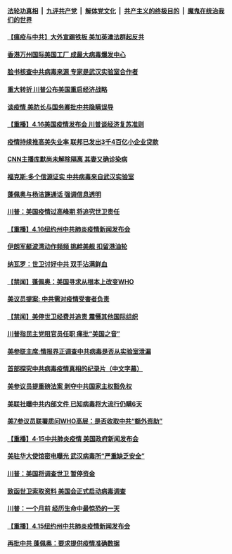 ####  [法轮功真相](../../../../basic/blob/master/README.md?t=04171830) &nbsp;|&nbsp; [九评共产党](../../../../9ping.md/blob/master/README.md?t=04171830) &nbsp;|&nbsp; [解体党文化](../../../../jtdwh.md/blob/master/README.md?t=04171830)  &nbsp;|&nbsp; [共产主义的终极目的](../../../../gczydzjmd.md/blob/master/README.md?t=04171830) &nbsp;|&nbsp; [魔鬼在统治我们的世界](../../../../mgztzwmdsj.md/blob/master/README.md?t=04171830) 

#### [【瘟疫与中共】大外宣踢铁板 美加英澳法群起反共](../pages/prog203/a102825083.md?t=04171830) 

#### [香港万州国际美国工厂 成最大病毒爆发中心](../pages/prog203/a102825074.md?t=04171830) 

#### [脸书核查中共病毒来源 专家是武汉实验室合作者](../pages/prog203/a102825043.md?t=04171830) 

#### [重大转折 川普公布美国重启经济战略](../pages/prog203/a102824909.md?t=04171830) 

#### [谈疫情 美防长与国务卿批中共隐瞒误导](../pages/prog203/a102824868.md?t=04171830) 

#### [【重播】4.16美国疫情发布会 川普谈经济复苏准则](../pages/prog203/a102824694.md?t=04171830) 

#### [疫情持续推高美失业率 联邦已发出3千4百亿小企业贷款](../pages/prog203/a102824810.md?t=04171830) 

#### [CNN主播库默尚未解除隔离 其妻又确诊染病](../pages/prog203/a102824765.md?t=04171830) 

#### [福克斯:多个信源证实 中共病毒来自武汉实验室](../pages/prog203/a102824590.md?t=04171830) 

#### [蓬佩奥与杨洁篪通话 强调信息透明](../pages/prog203/a102824672.md?t=04171830) 

#### [川普：美国疫情过高峰期 将追究世卫责任](../pages/prog203/a102824674.md?t=04171830) 

#### [【重播】4.16纽约州中共肺炎疫情新闻发布会](../pages/prog203/a102824559.md?t=04171830) 

#### [伊朗军艇波湾动作频频 挑衅美舰 扣留港油轮](../pages/prog203/a102824250.md?t=04171830) 

#### [纳瓦罗：世卫讨好中共 双手沾满鲜血](../pages/prog203/a102824158.md?t=04171830) 

#### [【禁闻】蓬佩奥：美国寻求从根本上改变WHO](../pages/prog203/a102824150.md?t=04171830) 

#### [美议员提案: 中共需对疫情受害者负责](../pages/prog203/a102824054.md?t=04171830) 

#### [【禁闻】美停世卫经费并追责 震慑其他国际组织](../pages/prog203/a102824093.md?t=04171830) 

#### [川普指民主党阻官员任职 痛批“美国之音”](../pages/prog203/a102824043.md?t=04171830) 

#### [美参联主席:情报界正调查中共病毒是否从实验室泄漏](../pages/prog203/a102824017.md?t=04171830) 

#### [首部探究中共病毒疫情真相的纪录片（中文字幕）](../pages/prog203/a102821093.md?t=04171830) 

#### [美参议员提重磅法案 剥夺中共国家主权豁免权](../pages/prog203/a102823980.md?t=04171830) 

#### [美联社曝中共内部文件 已知病毒将大流行仍瞒6天](../pages/prog203/a102823940.md?t=04171830) 

#### [美7参议员联署质问WHO高层：是否收取中共“额外资助”](../pages/prog203/a102823956.md?t=04171830) 

#### [【重播】4·15中共肺炎疫情 美国政府新闻发布会](../pages/prog203/a102822988.md?t=04171830) 

#### [美驻华大使馆密电曝光 武汉病毒所“严重缺乏安全”](../pages/prog203/a102823953.md?t=04171830) 

#### [川普：美国将调查世卫 暂停资金](../pages/prog203/a102823863.md?t=04171830) 

#### [致函世卫索取资料 美国会正式启动病毒调查](../pages/prog203/a102823853.md?t=04171830) 

#### [川普：一个月前 经历生命中最惊恐的一天](../pages/prog203/a102823845.md?t=04171830) 

#### [【重播】4.15纽约州中共肺炎疫情新闻发布会](../pages/prog203/a102822986.md?t=04171830) 

#### [再批中共 蓬佩奥：要求提供疫情准确数据](../pages/prog203/a102823820.md?t=04171830) 

